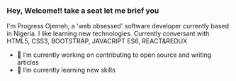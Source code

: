 ### Hey, Welcome!! take a seat let me brief you

I'm Progress Ojemeh, a 'web obsessed' software developer currently based in Nigeria.
I like learning new technologies.
Currently conversant with HTML5, CSS3, BOOTSTRAP, JAVACRIPT ES6, REACT&REDUX 



- 🔭 I’m currently working on contributing to open source and writing articles
- 🌱 I’m currently learning new skills
